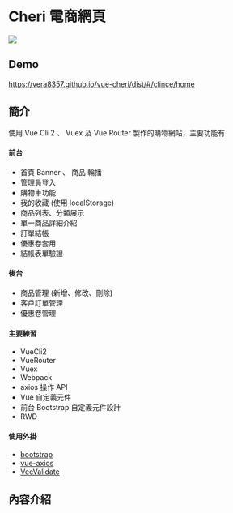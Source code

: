 # Cheri 電商網頁

![](https://vera8357.github.io/vue-cheri/dist/static/img/dome/home-1.png)

## Demo
https://vera8357.github.io/vue-cheri/dist/#/clince/home

## 簡介
使用 Vue Cli 2 、 Vuex 及 Vue Router 製作的購物網站，主要功能有

#### 前台
* 首頁 Banner 、 商品 輪播
* 管理員登入
* 購物車功能
* 我的收藏 (使用 localStorage)
* 商品列表、分類展示
* 單一商品詳細介紹
* 訂單結帳
* 優惠卷套用
* 結帳表單驗證

#### 後台
* 商品管理 (新增、修改、刪除)
* 客戶訂單管理
* 優惠卷管理

#### 主要練習
+ VueCli2
+ VueRouter
+ Vuex
+ Webpack
+ axios 操作 API
+ Vue 自定義元件
+ 前台 Bootstrap 自定義元件設計
+ RWD

#### 使用外掛
+ [bootstrap](https://bootstrap.hexschool.com/)
+ [vue-axios](https://www.npmjs.com/package/vue-axios)
+ [VeeValidate](https://baianat.github.io/vee-validate/)

## 內容介紹
